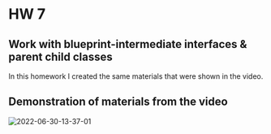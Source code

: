 # HW 7

## Work with blueprint-intermediate interfaces & parent child classes

In this homework I created the same materials that were shown in the video.

## Demonstration of materials from the video
![2022-06-30-13-37-01](https://user-images.githubusercontent.com/34779566/176657999-53f8d113-2def-4543-a783-3c59e51058b8.gif)
